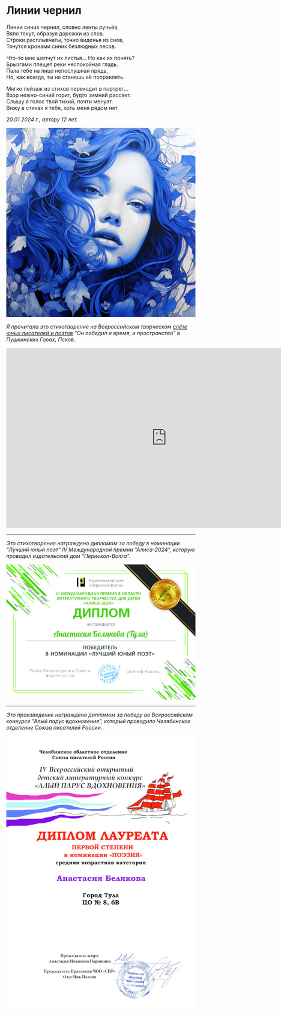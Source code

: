 # Линии чернил

Линии синих чернил, словно ленты ручьёв,  
Вяло текут, образуя дорожки из слов.  
Строки расплывчаты, точно виденья из снов,  
Тянутся кронами синих безлюдных лесов.

Что-то мне шепчут их листья... Но как их понять?  
Брызгами плещет реки неспокойная гладь.  
Пала тебе на лицо непослушная прядь,  
Но, как всегда, ты не станешь её поправлять.

Мягко пейзаж из стихов переходит в портрет...  
Взор нежно-синий горит, будто зимний рассвет.  
Слышу я голос твой тихий, почти менуэт.  
Вижу в стихах я тебя, хоть меня рядом нет.

*20.01.2024 г., автору 12 лет.*

![Линии чернил](../images/ink-lines.jpg)


*Я прочитала это стихотворение на Всероссийском творческом [слёте юных писателей и поэтов](../news.md#26032024) "Он победил и время, и пространство" в Пушкинских Горах, Псков.*

<iframe src="https://vk.com/video_ext.php?oid=-219368889&id=456239029&hd=2" width="853" height="480" allow="autoplay; encrypted-media; fullscreen; picture-in-picture;" frameborder="0" allowfullscreen></iframe>

---

*Это стихотворение награждено дипломом за победу в номинации "Лучший юный поэт" IV Международной премии "Алиса-2024", которую проводил издательский дом "Перископ-Волга".*

![Диплом "Алиса-2024"](../images/achievements/diplom-alisa.jpg)

---

*Это произведение награждено дипломом за победу во Всероссийском конкурсе "Алый парус вдохновения", который проводило Челябинское отделение Союза писателей России.*

![Диплом "Алый парус вдохновения"](../images/achievements/diplom-red-sail-poetry.jpg)
